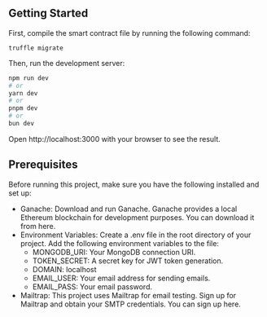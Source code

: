 ## Getting Started

First, compile the smart contract file by running the following command:

```
truffle migrate
```

Then, run the development server:

```bash
npm run dev
# or
yarn dev
# or
pnpm dev
# or
bun dev
```

Open http://localhost:3000 with your browser to see the result.

## Prerequisites

Before running this project, make sure you have the following installed and set up:

* Ganache: Download and run Ganache. Ganache provides a local Ethereum blockchain for development purposes. You can download it from here.
* Environment Variables: Create a .env file in the root directory of your project. Add the following environment variables to the file:
  * MONGODB_URI: Your MongoDB connection URI.
  * TOKEN_SECRET: A secret key for JWT token generation.
  * DOMAIN: localhost
  * EMAIL_USER: Your email address for sending emails.
  * EMAIL_PASS: Your email password.
* Mailtrap: This project uses Mailtrap for email testing. Sign up for Mailtrap and obtain your SMTP credentials. You can sign up here.
